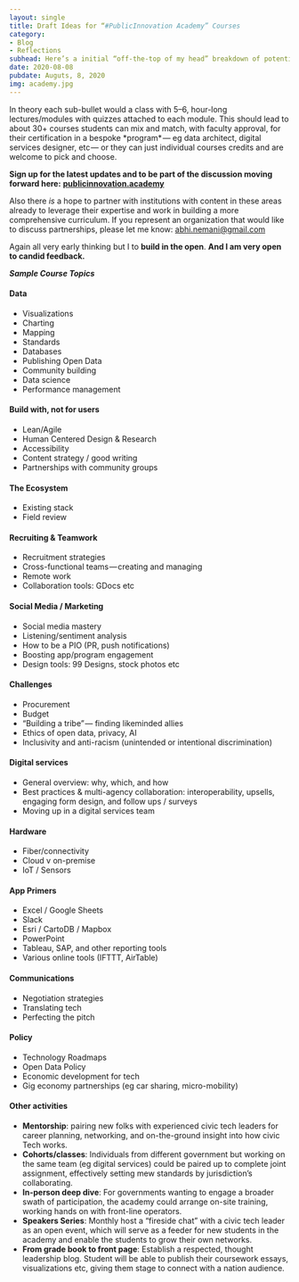 ```yaml
---
layout: single
title: Draft Ideas for “#PublicInnovation Academy” Courses
category:
- Blog
- Reflections
subhead: Here’s a initial “off-the-top of my head” breakdown of potential courses/topics — in no particular order.
date: 2020-08-08
pubdate: Auguts, 8, 2020
img: academy.jpg
---
```

In theory each sub-bullet would a class with 5–6, hour-long lectures/modules with quizzes attached to each module. This should lead to about 30+ courses students can mix and match, with faculty approval, for their certification in a bespoke \*program\* — eg data architect, digital services designer, etc — or they can just individual courses credits and are welcome to pick and choose.

**Sign up for the latest updates and to be part of the discussion moving forward here:** [**publicinnovation.academy**](https://publicinnovation.academy)

Also there _is_ a hope to partner with institutions with content in these areas already to leverage their expertise and work in building a more comprehensive curriculum. If you represent an organization that would like to discuss partnerships, please let me know: abhi.nemani@gmail.com

Again all very early thinking but I to **build in the open**. **And I am very open to candid feedback.**

**_Sample Course Topics_**

#### Data

*   Visualizations
*   Charting
*   Mapping
*   Standards
*   Databases
*   Publishing Open Data
*   Community building
*   Data science
*   Performance management

#### Build with, not for users

*   Lean/Agile
*   Human Centered Design & Research
*   Accessibility
*   Content strategy / good writing
*   Partnerships with community groups

#### The Ecosystem

*   Existing stack
*   Field review

#### Recruiting & Teamwork

*   Recruitment strategies
*   Cross-functional teams — creating and managing
*   Remote work
*   Collaboration tools: GDocs etc

#### Social Media / Marketing

*   Social media mastery
*   Listening/sentiment analysis
*   How to be a PIO (PR, push notifications)
*   Boosting app/program engagement
*   Design tools: 99 Designs, stock photos etc

#### Challenges

*   Procurement
*   Budget
*   “Building a tribe” — finding likeminded allies
*   Ethics of open data, privacy, AI
*   Inclusivity and anti-racism (unintended or intentional discrimination)

#### Digital services

*   General overview: why, which, and how
*   Best practices & multi-agency collaboration: interoperability, upsells, engaging form design, and follow ups / surveys
*   Moving up in a digital services team

#### Hardware

*   Fiber/connectivity
*   Cloud v on-premise
*   IoT / Sensors

#### App Primers

*   Excel / Google Sheets
*   Slack
*   Esri / CartoDB / Mapbox
*   PowerPoint
*   Tableau, SAP, and other reporting tools
*   Various online tools (IFTTT, AirTable)

#### Communications

*   Negotiation strategies
*   Translating tech
*   Perfecting the pitch

#### Policy

*   Technology Roadmaps
*   Open Data Policy
*   Economic development for tech
*   Gig economy partnerships (eg car sharing, micro-mobility)

#### Other activities

*   **Mentorship**: pairing new folks with experienced civic tech leaders for career planning, networking, and on-the-ground insight into how civic Tech works.
*   **Cohorts/classes**: Individuals from different government but working on the same team (eg digital services) could be paired up to complete joint assignment, effectively setting mew standards by jurisdiction’s collaborating.
*   **In-person deep dive**: For governments wanting to engage a broader swath of participation, the academy could arrange on-site training, working hands on with front-line operators.
*   **Speakers Series**: Monthly host a “fireside chat” with a civic tech leader as an open event, which will serve as a feeder for new students in the academy and enable the students to grow their own networks.
*   **From grade book to front page**: Establish a respected, thought leadership blog. Student will be able to publish their coursework essays, visualizations etc, giving them stage to connect with a nation audience.